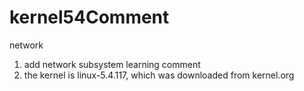# kernel54Comment
network


1. add network subsystem learning comment
2. the kernel is linux-5.4.117, which was downloaded from kernel.org
